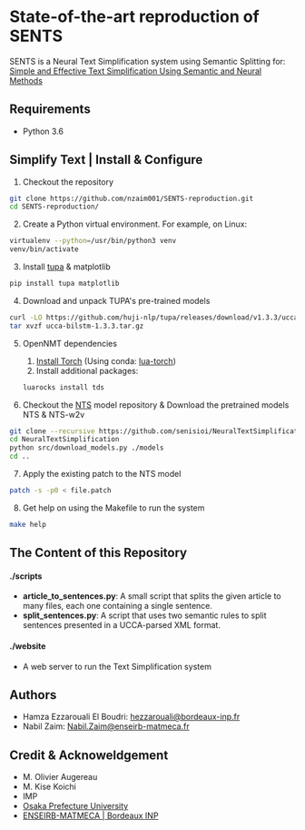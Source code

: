# State-of-the-art reproduction of SENTS

SENTS is a Neural Text Simplification system using Semantic Splitting for: 
[Simple and Effective Text Simplification Using Semantic and Neural Methods](http://www.aclweb.org/anthology/P18-1016)


## Requirements
- Python 3.6


## Simplify Text | Install & Configure

1. Checkout the repository
~~~bash
git clone https://github.com/nzaim001/SENTS-reproduction.git
cd SENTS-reproduction/
~~~

2. Create a Python virtual environment. For example, on Linux:
~~~bash
virtualenv --python=/usr/bin/python3 venv
venv/bin/activate
~~~

3. Install [tupa](https://github.com/danielhers/tupa) & matplotlib
~~~bash
pip install tupa matplotlib
~~~

4. Download and unpack TUPA's pre-trained models
~~~bash
curl -LO https://github.com/huji-nlp/tupa/releases/download/v1.3.3/ucca-bilstm-1.3.3.tar.gz
tar xvzf ucca-bilstm-1.3.3.tar.gz
~~~

5. OpenNMT dependencies
	1. [Install Torch](http://torch.ch/docs/getting-started.html) (Using conda: [lua-torch](https://anaconda.org/alexbw/lua-torch))
	2. Install additional packages:
	~~~bash
	luarocks install tds
	~~~

6. Checkout the [NTS](https://github.com/senisioi/NeuralTextSimplification) model repository & Download the pretrained models NTS & NTS-w2v
~~~bash
git clone --recursive https://github.com/senisioi/NeuralTextSimplification.git
cd NeuralTextSimplification
python src/download_models.py ./models
cd ..
~~~

7. Apply the existing patch to the NTS model
~~~bash
patch -s -p0 < file.patch
~~~

8. Get help on using the Makefile to run the system
~~~bash
make help
~~~


## The Content of this Repository

#### ./scripts
- **article_to_sentences.py**: A small script that splits the given article to many files, each one containing a single sentence. 
- **split_sentences.py**: A script that uses two semantic rules to split sentences presented in a UCCA-parsed XML format. 

#### ./website
* A web server to run the Text Simplification system
 

## Authors 
* Hamza Ezzarouali El Boudri: hezzarouali@bordeaux-inp.fr
* Nabil Zaim: Nabil.Zaim@enseirb-matmeca.fr


## Credit & Acknoweldgement
* M. Olivier Augereau
* M. Kise Koichi
* IMP
* [Osaka Prefecture University](https://www.osakafu-u.ac.jp/en/)
* [ENSEIRB-MATMECA | Bordeaux INP](https://enseirb-matmeca.bordeaux-inp.fr/fr)